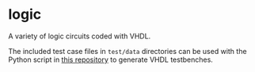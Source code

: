# logic
A variety of logic circuits coded with VHDL.

The included test case files in `test/data` directories can be used with the Python script in [this repository](https://github.com/connorcl/testbench-gen) to generate VHDL testbenches.
